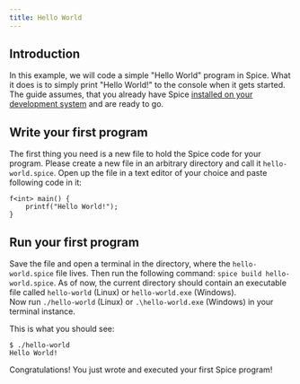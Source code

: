 ```yaml
---
title: Hello World
---
```


## Introduction

In this example, we will code a simple "Hello World" program in Spice. What it does is to simply print "Hello World!" to the
console when it gets started. The guide assumes, that you already have Spice
[installed on your development system](../install/linux.md) and are ready to go.

## Write your first program

The first thing you need is a new file to hold the Spice code for your program. Please create a new file in an arbitrary directory
and call it `hello-world.spice`. Open up the file in a text editor of your choice and paste following code in it:

```spice
f<int> main() {
	printf("Hello World!");
}
```

## Run your first program

Save the file and open a terminal in the directory, where the `hello-world.spice` file lives. Then run the following command:
`spice build hello-world.spice`. As of now, the current directory should contain an executable file called `hello-world` (Linux)
or `hello-world.exe` (Windows). <br>
Now run `./hello-world` (Linux) or `.\hello-world.exe` (Windows) in your terminal instance.

This is what you should see:
```shell
$ ./hello-world
Hello World!
```

Congratulations! You just wrote and executed your first Spice program!